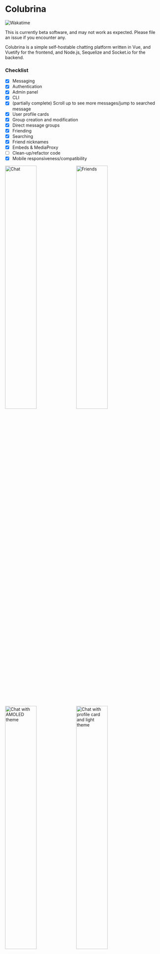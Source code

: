 # Colubrina

![Wakatime](https://wakatime.troplo.com/api/badge/Troplo/interval:any/project:Colubrina?label=wakatime)

This is currently beta software, and may not work as expected. Please file an issue if you encounter any.

Colubrina is a simple self-hostable chatting platform written in Vue, and Vuetify for the frontend, and Node.js, Sequelize and Socket.io for the backend.

### Checklist
- [x] Messaging
- [x] Authentication
- [x] Admin panel
- [x] CLI
- [x] (partially complete) Scroll up to see more messages/jump to searched message
- [x] User profile cards
- [x] Group creation and modification
- [x] Direct message groups
- [x] Friending
- [x] Searching
- [x] Friend nicknames
- [x] Embeds & MediaProxy
- [ ] Clean-up/refactor code
- [x] Mobile responsiveness/compatibility

<img src="https://i.troplo.com/i/d608273e066c.png" alt="Chat" width="45%"></img>
<img src="https://i.troplo.com/i/e8e2c9d6e349.png" alt="Friends" width="45%"></img>
<img src="https://i.troplo.com/i/e958b8e58c5e.png" alt="Chat with AMOLED theme" width="45%"></img>
<img src="https://i.troplo.com/i/279376da3f1d.png" alt="Chat with profile card and light theme" width="45%"></img>
<img src="https://i.troplo.com/i/59b63d5aa167.png" alt="QuickSwitcher" width="45%"></img>
<img src="https://i.troplo.com/i/b2d6dd14c6b6.png" alt="QuickSwitcher with AMOLED theme" width="45%"></img>
## Backend setup
First, configure a database and user (MariaDB strongly recommended) for Colubrina.<br>
Please navigate to the `backend` folder and run `yarn`.<br>

Then navigate to the `cli` folder, and run the following commands:

```
yarn
```
to install dependencies, and then
```
node .
```
which should result in an interactive CLI prompt looking like the following:
```
Troplo/Colubrina CLI
Colubrina version 1.0.1
Failed to check for updates, ensure you are connected to the internet, and services.troplo.com is whitelisted behind any potential firewalls.
? Please select an option (Use arrow keys)
❯ Setup 
  Create user 
  Run migrations 
  Update/create config file 
  Check for updates 
  Build frontend for production 
  Exit
```
Select setup, and go through the steps.<br>After completing the initial setup, you may run `yarn build` in the frontend folder, or select "Build frontend for production" in the CLI.<br>
The backend service can now be started with `node .` in the `backend` folder which will run on port `23998`.

A systemd service example config file can be found at `colubrina.service`, and an `nginx.conf` example.
## Frontend setup

Rename .env.example to .env and fill it out with your own information.

```
yarn install
```

### Compiles and hot-reloads for development

```
yarn serve
```

### Compiles and minifies for production

```
yarn build
```

### Lints and fixes files

```
yarn lint
```

### Customize configuration

See [Configuration Reference](https://cli.vuejs.org/config/).

#### View the Colubrina license in the LICENSE file.
